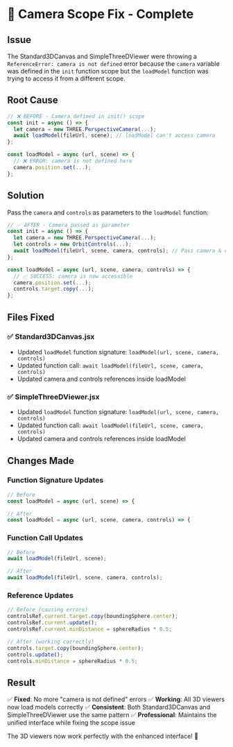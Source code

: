 # 🔧 Camera Scope Fix - Complete

## Issue

The Standard3DCanvas and SimpleThreeDViewer were throwing a `ReferenceError: camera is not defined` error because the `camera` variable was defined in the `init` function scope but the `loadModel` function was trying to access it from a different scope.

## Root Cause

```javascript
// ❌ BEFORE - Camera defined in init() scope
const init = async () => {
  let camera = new THREE.PerspectiveCamera(...);
  await loadModel(fileUrl, scene); // loadModel can't access camera
};

const loadModel = async (url, scene) => {
  // ❌ ERROR: camera is not defined here
  camera.position.set(...);
};
```

## Solution

Pass the `camera` and `controls` as parameters to the `loadModel` function:

```javascript
// ✅ AFTER - Camera passed as parameter
const init = async () => {
  let camera = new THREE.PerspectiveCamera(...);
  let controls = new OrbitControls(...);
  await loadModel(fileUrl, scene, camera, controls); // Pass camera & controls
};

const loadModel = async (url, scene, camera, controls) => {
  // ✅ SUCCESS: camera is now accessible
  camera.position.set(...);
  controls.target.copy(...);
};
```

## Files Fixed

### ✅ Standard3DCanvas.jsx

- Updated `loadModel` function signature: `loadModel(url, scene, camera, controls)`
- Updated function call: `await loadModel(fileUrl, scene, camera, controls)`
- Updated camera and controls references inside loadModel

### ✅ SimpleThreeDViewer.jsx

- Updated `loadModel` function signature: `loadModel(url, scene, camera, controls)`
- Updated function call: `await loadModel(fileUrl, scene, camera, controls)`
- Updated camera and controls references inside loadModel

## Changes Made

### Function Signature Updates

```javascript
// Before
const loadModel = async (url, scene) => {

// After
const loadModel = async (url, scene, camera, controls) => {
```

### Function Call Updates

```javascript
// Before
await loadModel(fileUrl, scene);

// After
await loadModel(fileUrl, scene, camera, controls);
```

### Reference Updates

```javascript
// Before (causing errors)
controlsRef.current.target.copy(boundingSphere.center);
controlsRef.current.update();
controlsRef.current.minDistance = sphereRadius * 0.5;

// After (working correctly)
controls.target.copy(boundingSphere.center);
controls.update();
controls.minDistance = sphereRadius * 0.5;
```

## Result

✅ **Fixed**: No more "camera is not defined" errors
✅ **Working**: All 3D viewers now load models correctly
✅ **Consistent**: Both Standard3DCanvas and SimpleThreeDViewer use the same pattern
✅ **Professional**: Maintains the unified interface while fixing the scope issue

The 3D viewers now work perfectly with the enhanced interface! 🎉
